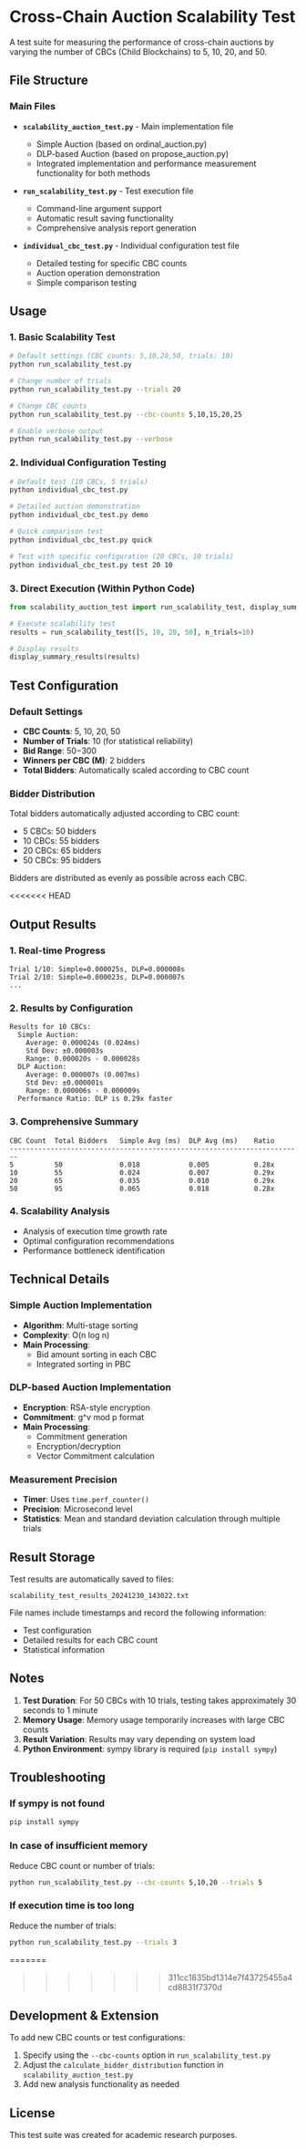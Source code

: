 # Cross-Chain Auction Scalability Test

A test suite for measuring the performance of cross-chain auctions by varying the number of CBCs (Child Blockchains) to 5, 10, 20, and 50.

## File Structure

### Main Files

- **`scalability_auction_test.py`** - Main implementation file
  - Simple Auction (based on ordinal_auction.py)
  - DLP-based Auction (based on propose_auction.py)
  - Integrated implementation and performance measurement functionality for both methods

- **`run_scalability_test.py`** - Test execution file
  - Command-line argument support
  - Automatic result saving functionality
  - Comprehensive analysis report generation

- **`individual_cbc_test.py`** - Individual configuration test file
  - Detailed testing for specific CBC counts
  - Auction operation demonstration
  - Simple comparison testing

## Usage

### 1. Basic Scalability Test

```bash
# Default settings (CBC counts: 5,10,20,50, trials: 10)
python run_scalability_test.py

# Change number of trials
python run_scalability_test.py --trials 20

# Change CBC counts
python run_scalability_test.py --cbc-counts 5,10,15,20,25

# Enable verbose output
python run_scalability_test.py --verbose
```

### 2. Individual Configuration Testing

```bash
# Default test (10 CBCs, 5 trials)
python individual_cbc_test.py

# Detailed auction demonstration
python individual_cbc_test.py demo

# Quick comparison test
python individual_cbc_test.py quick

# Test with specific configuration (20 CBCs, 10 trials)
python individual_cbc_test.py test 20 10
```

### 3. Direct Execution (Within Python Code)

```python
from scalability_auction_test import run_scalability_test, display_summary_results

# Execute scalability test
results = run_scalability_test([5, 10, 20, 50], n_trials=10)

# Display results
display_summary_results(results)
```

## Test Configuration

### Default Settings

- **CBC Counts**: 5, 10, 20, 50
- **Number of Trials**: 10 (for statistical reliability)
- **Bid Range**: $50-$300
- **Winners per CBC (M)**: 2 bidders
- **Total Bidders**: Automatically scaled according to CBC count

### Bidder Distribution

Total bidders automatically adjusted according to CBC count:
- 5 CBCs: 50 bidders
- 10 CBCs: 55 bidders
- 20 CBCs: 65 bidders
- 50 CBCs: 95 bidders

Bidders are distributed as evenly as possible across each CBC.

<<<<<<< HEAD
## Output Results

### 1. Real-time Progress

```
Trial 1/10: Simple=0.000025s, DLP=0.000008s
Trial 2/10: Simple=0.000023s, DLP=0.000007s
...
```

### 2. Results by Configuration

```
Results for 10 CBCs:
  Simple Auction:
    Average: 0.000024s (0.024ms)
    Std Dev: ±0.000003s
    Range: 0.000020s - 0.000028s
  DLP Auction:
    Average: 0.000007s (0.007ms)
    Std Dev: ±0.000001s
    Range: 0.000006s - 0.000009s
  Performance Ratio: DLP is 0.29x faster
```

### 3. Comprehensive Summary

```
CBC Count  Total Bidders   Simple Avg (ms)  DLP Avg (ms)    Ratio
------------------------------------------------------------------------
5          50              0.018            0.005           0.28x
10         55              0.024            0.007           0.29x
20         65              0.035            0.010           0.29x
50         95              0.065            0.018           0.28x
```

### 4. Scalability Analysis

- Analysis of execution time growth rate
- Optimal configuration recommendations
- Performance bottleneck identification

## Technical Details

### Simple Auction Implementation

- **Algorithm**: Multi-stage sorting
- **Complexity**: O(n log n)
- **Main Processing**:
  - Bid amount sorting in each CBC
  - Integrated sorting in PBC

### DLP-based Auction Implementation

- **Encryption**: RSA-style encryption
- **Commitment**: g^v mod p format
- **Main Processing**:
  - Commitment generation
  - Encryption/decryption
  - Vector Commitment calculation

### Measurement Precision

- **Timer**: Uses `time.perf_counter()`
- **Precision**: Microsecond level
- **Statistics**: Mean and standard deviation calculation through multiple trials

## Result Storage

Test results are automatically saved to files:

```
scalability_test_results_20241230_143022.txt
```

File names include timestamps and record the following information:
- Test configuration
- Detailed results for each CBC count
- Statistical information

## Notes

1. **Test Duration**: For 50 CBCs with 10 trials, testing takes approximately 30 seconds to 1 minute
2. **Memory Usage**: Memory usage temporarily increases with large CBC counts
3. **Result Variation**: Results may vary depending on system load
4. **Python Environment**: sympy library is required (`pip install sympy`)

## Troubleshooting

### If sympy is not found

```bash
pip install sympy
```

### In case of insufficient memory

Reduce CBC count or number of trials:

```bash
python run_scalability_test.py --cbc-counts 5,10,20 --trials 5
```

### If execution time is too long

Reduce the number of trials:

```bash
python run_scalability_test.py --trials 3
```
=======
>>>>>>> 311cc1835bd1314e7f43725455a4cd8831f7370d

## Development & Extension

To add new CBC counts or test configurations:

1. Specify using the `--cbc-counts` option in `run_scalability_test.py`
2. Adjust the `calculate_bidder_distribution` function in `scalability_auction_test.py`
3. Add new analysis functionality as needed

## License

This test suite was created for academic research purposes.

